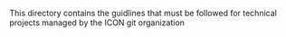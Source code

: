 This directory contains the guidlines that must be followed for technical projects managed by the ICON git organization